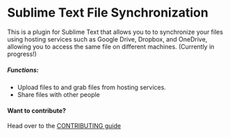 # Sublime Text File Synchronization


This is a plugin for Sublime Text that allows you to to synchronize your files using hosting services such as Google Drive, Dropbox, and OneDrive, allowing you to access the same file on different machines. (Currently in progress!)


##### Functions: 
* Upload files to and grab files from hosting services.
* Share files with other people


#### Want to contribute?
Head over to the [CONTRIBUTING guide](CONTRIBUTING.md)




